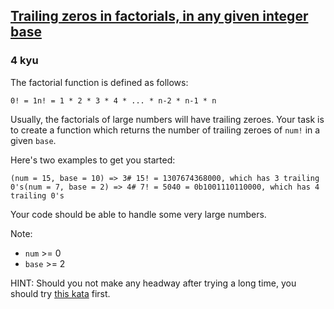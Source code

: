 <h2><a href=https://www.codewars.com/kata/544483c6435206617a00012c/train/javascript target="_blank">Trailing zeros in factorials, in any given integer base</a></h2><h3>4 kyu</h3><p>The factorial function is defined as follows:</p><pre><code>0! = 1n! = 1 * 2 * 3 * 4 * ... * n-2 * n-1 * n</code></pre><p>Usually, the factorials of large numbers will have trailing zeroes. Your task is to create a function which returns the number of trailing zeroes of <code>num!</code> in a given <code>base</code>.</p><p>Here's two examples to get you started:</p><pre><code class="language-python">(<span class="cm-variable">num</span> <span class="cm-operator">=</span> <span class="cm-number">15</span>, <span class="cm-variable">base</span> <span class="cm-operator">=</span> <span class="cm-number">10</span>) <span class="cm-operator">=&gt;</span> <span class="cm-number">3</span><span class="cm-comment"># 15! = 1307674368000, which has 3 trailing 0's</span>(<span class="cm-variable">num</span> <span class="cm-operator">=</span> <span class="cm-number">7</span>, <span class="cm-variable">base</span> <span class="cm-operator">=</span> <span class="cm-number">2</span>) <span class="cm-operator">=&gt;</span> <span class="cm-number">4</span><span class="cm-comment"># 7! = 5040 = 0b1001110110000, which has 4 trailing 0's</span></code></pre><p>Your code should be able to handle some very large numbers.</p><p>Note: </p><ul><li><code>num</code> &gt;= 0</li><li><code>base</code> &gt;= 2</li></ul><p>HINT: Should you not make any headway after trying a long time, you should try <a href="https://www.codewars.com/kata/number-of-trailing-zeros-of-n" data-turbolinks="false" target="_blank">this kata</a> first.</p>